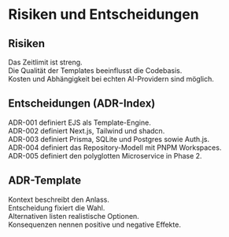 [//]: # '08 – Risiken & Entscheidungen'
[//]: # 'Zweck: Risiken sichtbar machen und Technikentscheidungen nachverfolgen.'
[//]: # 'Inhalt: Risiken, ADR-Index, ADR-Template.'
[//]: # 'Done: Risiken adressiert, Entscheidungen verlinkt.'

# Risiken und Entscheidungen

## Risiken

Das Zeitlimit ist streng.  
Die Qualität der Templates beeinflusst die Codebasis.  
Kosten und Abhängigkeit bei echten AI-Providern sind möglich.

## Entscheidungen (ADR-Index)

ADR-001 definiert EJS als Template-Engine.  
ADR-002 definiert Next.js, Tailwind und shadcn.  
ADR-003 definiert Prisma, SQLite und Postgres sowie Auth.js.  
ADR-004 definiert das Repository-Modell mit PNPM Workspaces.  
ADR-005 definiert den polyglotten Microservice in Phase 2.

## ADR-Template

Kontext beschreibt den Anlass.  
Entscheidung fixiert die Wahl.  
Alternativen listen realistische Optionen.  
Konsequenzen nennen positive und negative Effekte.
